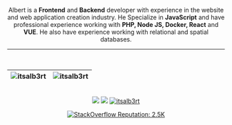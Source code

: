 <p align="center">
  Albert is a <b>Frontend</b> and <b>Backend</b> developer with experience in the website and web application creation industry. He Specialize in <b>JavaScript</b> and have professional experience working with <b>PHP, Node JS, Docker, React</b> and <b>VUE</b>. He also have experience working with relational and spatial databases. 
</p>
<hr>
</br>

| <img src="https://github-readme-stats.vercel.app/api?username=itsalb3rt&show_icons=true&theme=vue&include_all_commits=true&bg_color=DEG,0D1117,434343&text_color=fff" alt="itsalb3rt" />	| <img src="https://github-readme-stats.vercel.app/api/top-langs/?username=itsalb3rt&layout=compact&theme=vue&langs_count=10&hide=java,c%2b%2b,html,tsql,shell&bg_color=DEG,434343,0D1117&text_color=fff" alt="itsalb3rt" />	|
|---	                                                                                                                  |---	                                                   
<br/>
<div align="center">
<a href="https://github.com/itsalb3rt?tab=followers"><img src="https://img.shields.io/github/followers/itsalb3rt.svg?style=social&label=Follow&maxAge=z"></a>
<a href="https://github.com/itsalb3rt"><img src="https://badges.frapsoft.com/os/v1/open-source.svg?v=103"></a>
<a href="https://github.com/itsalb3rt"><img src="https://komarev.com/ghpvc/?username=itsalb3rt" alt="itsalb3rt"/></a>

[![StackOverflow Reputation: 2.5K](https://img.shields.io/badge/StackOverflow-2.5K-F27F33?logo=stackoverflow)](https://es.stackoverflow.com/users/39181/albert-hidalgo?tab=profile)

</div>
